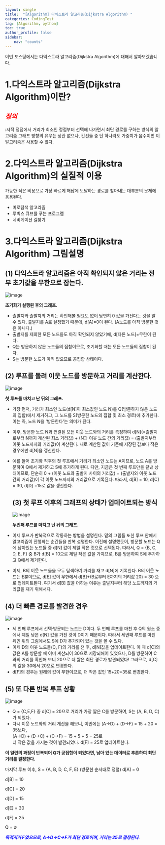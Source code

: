 ```yaml
---
layout: single
title:  "[Algorithm] 다익스트라 알고리즘(Dijkstra Algorithm) "
categories: CodingTest
tag: [Algorithm, python]
toc: true
author_profile: false
sidebar:
    nav: "counts"
---
```

이번 포스팅에서는 다익스트라 알고리즘(Dijkstra Algorithm)에 대해서 알아보겠습니다.


# 1.다익스트라 알고리즘(Dijkstra Algorithm)이란?  
## <span style="color:red">***정의***</span>
:시작 정점에서 거리가 최소인 정점부터 선택해
나가면서 최단 경로를 구하는 방식의 알고리즘
그래프 방향의 유무는 상관 없으나, 간선들 중 단 하나라도 가중치가 음수이면 이 알고리즘은 사용할 수 없다.

# 2.다익스트라 알고리즘(Dijkstra Algorithm)의 실질적 이용
가능한 적은 비용으로 가장 빠르게 해답에 도달하는 경로를 찾아내는 대부분의 문제에 응용된다.
- 미로탐색 알고리즘
- 루빅스 큐브를 푸는 프로그램
- 네비게이션 길찾기


# 3.다익스트라 알고리즘(Dijkstra Algorithm) 그림설명

## **(1) 다익스트라 알고리즘은 아직 확인되지 않은 거리는 전부 초기값을 무한으로 잡는다.**
![image](https://i.namu.wiki/i/T_MwX7lsDYDWzncHoL73kHrr7CYByyxZ_h0NFbfeZFDMTBowxTy_rnDehJvcg47GyQizXqh3iiIiKhX5k4GCm-UHnTQPFBFE9sXj55joVDuXZYEbbdNi-yrC5Eyy2zhu0xeVbkuXnzak3O3c_EogNA.gif)

**초기화가 실행된 후의 그래프.**

- 출발지와 출발지의 거리는 확인해볼 필요도 없이 당연히 0 값을 가진다는 것을 알 수 있다. 출발지를 A로 설정했기 때문에, 
  d[A]=0이 된다. (A노드를 아직 방문한 것은 아니다.)
- 출발지를 제외한 모든 노드들도 아직 확인되지 않았기에, d[다른 노드]=무한이 된다.
- Q는 방문하지 않은 노드들의 집합이므로, 초기화할 때는 모든 노드들의 집합이 된다.
- S는 방문한 노드가 아직 없으므로 공집합 상태이다.


## **(2) 루프를 돌려 이웃 노드를 방문하고 거리를 계산한다.**
![image](https://i.namu.wiki/i/1IUw9AlZ41TL4ivrro4PitPPA9-1CQ0hRev6rQisbkIrnjimTOQP4atzDMGVOs72a3ZRLIhlGv9nUopo7y31a9ex0r1ZTNSK-kcRR_7btgtqABmdMQPcyz8A2fX1Qfl381l--iaP6tl2e-7ap3eftg.gif)

**첫 루프를 마치고 난 뒤의 그래프.**
- 가장 먼저, 거리가 최소인 노드(d[N]이 최소값인 노드 N)를 Q(방문하지 않은 노드의 집합)에서 제거하고, 
  그 노드를 S(방문한 노드의 집합 및 최소 경로)에 추가한다. 이는 즉, 노드 N을 '방문한다'는 의미가 된다.
- 이후, 방문한 노드 N과 연결된 모든 이웃 노드와의 거리를 측정하여 
  d[N](=출발지로부터 N까지 계산된 최소 거리값) + (N과 이웃 노드 간의 거리값) = (출발지부터 이웃 노드까지의 거리값)이 계산된다. 
  새로 계산된 값이 기존에 저장된 값보다 작은 경우에만 d[N]을 갱신한다.
- 예를 들어 초기화 직후의 첫 루프에서 거리가 최소인 노드는 A이므로, 노드 A를 방문하여 Q에서 제거하고 S에 추가하게 된다. 
  다만, 지금은 첫 번째 루프만을 끝낸 상태이므로, 
  단순히 0 + (이웃 노드와 출발지 사이의 거리값) = (출발지와 이웃 노드 간의 거리값)이 각 이웃 노드까지의 거리값으로 기록된다. 
  따라서, d[B] = 10, d[C] = 30, d[D] =15로 값을 갱신한다.


  ## **(3) 첫 루프 이후의 그래프의 상태가 업데이트되는 방식**
  ![image](https://i.namu.wiki/i/WMgpLF6tU3C0dSxLGwR_AUbj2kDxScSPDnElUGfhh5dtsLQoUrVZDcAJJuGZnLiKOX9m1ZPleUqyA5IcdbeQocGo10SB7OuPMJdK33mvvGvYigNNpbMFNPs_NJUw31yilYzS2TyWi3Avzg-GfX6m_w.gif)

  **두번째 루프를 마치고 난 뒤의 그래프.**  
  
- 이제 루프가 반복적으로 작동하는 방법을 설명한다. 밑의 그림들 또한 루프 안에서 알고리즘이 진행되는 순간들을 반복 설명한다.
  이전에 설명했듯이, 방문할 노드는 Q에 남아있는 노드들 중 d[N] 값이 제일 작은 것으로 선택된다. 
  따라서, Q = {B, C, D, E, F} 중 B가 d[B] = 10으로 제일 작은 값을 가지므로, B를 방문하여 S에 추가하고 Q에서 제거한다.
- 이제, B의 이웃 노드들을 모두 탐색하여 거리를 재고 d[N]에 기록한다. 
  B의 이웃 노드는 E뿐이므로, d[E] 값이 무한에서 d[B]+(B로부터 E까지의 거리값 20) = 30 으로 업데이트된다.
  여기서 d[B] 값을 더하는 이유는 출발지부터 해당 노드까지의 거리값을 재기 위해서다.


## **(4) 더 빠른 경로를 발견한 경우**
![image](https://i.namu.wiki/i/abaIcTaWXOlaYg5cs0GZHG-aug52SKSSRe9vaGcy67YazrH1llqhWPccVWjDcMRkKV_KPAbLS-ORd9Dnhf55VE-4CFYI2lb5Ix2AECTN8qEPi4H7XMeASv02NeI1W6t4oTDu54gG3FN8H_ge6Cq6kw.gif)

- 세 번째 루프에서 선택·방문되는 노드는 D이다. 두 번째 루프를 마친 후 Q의 원소 중에서 제일 낮은 d[N] 값을 가진 것이 D이기 때문이다. 
  따라서 세번째 루프를 마친 뒤인 위의 그림에서도 S에 D가 추가되어 있는 것을 볼 수 있다.
- 이제 D의 이웃 노드들(C, F)의 거리를 잰 후, d[N]값을 업데이트한다. 
  이 때 d[C]의 값은 A를 방문할 때 이미 계산되어 30으로 저장되해어 있었으나, 
  D를 방문하여 C와의 거리를 확인해 보니 20으로 더 짧은 최단 경로가 발견되었다! 
  그러므로, d[C]의 값을 30에서 20으로 변경한다.
- d[F]의 경우는 원래의 값이 무한이므로, 더 작은 값인 15+20=35로 변경한다.
## **(5) 또 다른 반복 루프 상황**
![image](https://i.namu.wiki/i/8pb7gwlcaoE2d4e-i1xp-XhNYAnRqLldOgDMjf_ga9ByfibiVOYmcSdLnVCX6OdkK1OpSe2QUtUi0l-sWEHuvsec1eYWihwVUE8OFj47uQBch-uUb-4zXleWqQeXLOnKdwkhKQx2VYYYQXjDgZUkbQ.gif)

- Q = {C,E,F} 중 d[C] = 20으로 거리가 가장 짧은 C를 방문하여, S는 {A, B, D, C}가 되었다.
- 다시 이웃 노드와의 거리 계산을 해보니, 
  이번에는 (A→D) + (D→F) = 15 + 20 = 35보다,    
  (A→D) + (D→C) + (C→F) = 15 + 5 + 5 = 25로     
  더 작은 값을 가지는 것이 발견되었다. 
  d[F] = 25로 업데이트한다.



**이 일련의 과정이 반복되어 Q가 공집합이 되었다면, 남아 있는 데이터로 추론하여 최단 거리를 결정한다.**

마지막 루프 이후,
S = {A, B, D, C, F, E} (방문한 순서대로 정렬)
d[A] = 0


d[B] = 10


d[C] = 20


d[D] = 15


d[E] = 30


d[F] = 25


Q = ∅


***<span style="color:blue">목적지가 F였으므로, A→D→C→F가 최단 경로이며, 거리는 25로 결정된다.***</span>